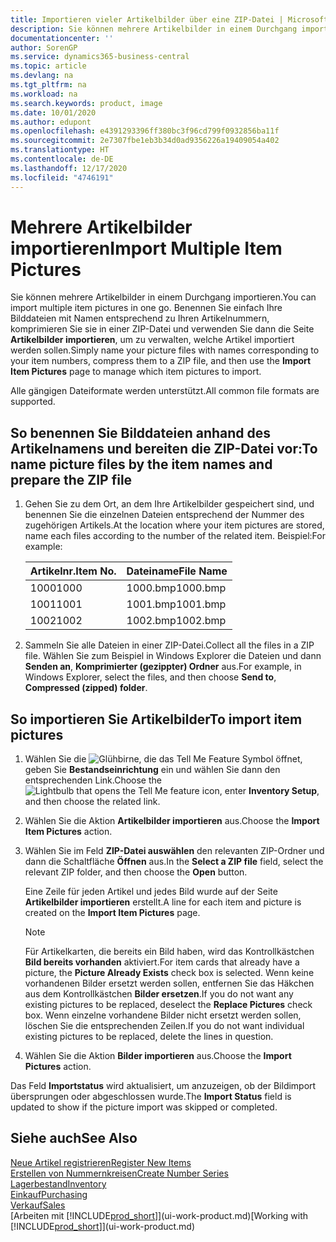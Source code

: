 ```yaml
---
title: Importieren vieler Artikelbilder über eine ZIP-Datei | Microsoft Docs
description: Sie können mehrere Artikelbilder in einem Durchgang importieren. Benennen Sie einfach Ihre Bilddateien mit Namen entsprechend zu Ihren Artikelnummern, komprimieren Sie sie in einer ZIP-Datei und verwenden Sie dann die Seite „Artikelbilder importieren”, um zu verwalten, welche Artikel importiert werden sollen.
documentationcenter: ''
author: SorenGP
ms.service: dynamics365-business-central
ms.topic: article
ms.devlang: na
ms.tgt_pltfrm: na
ms.workload: na
ms.search.keywords: product, image
ms.date: 10/01/2020
ms.author: edupont
ms.openlocfilehash: e4391293396ff380bc3f96cd799f0932856ba11f
ms.sourcegitcommit: 2e7307fbe1eb3b34d0ad9356226a19409054a402
ms.translationtype: HT
ms.contentlocale: de-DE
ms.lasthandoff: 12/17/2020
ms.locfileid: "4746191"
---
```

# <a name="import-multiple-item-pictures"></a><span data-ttu-id="ee6f2-104">Mehrere Artikelbilder importieren</span><span class="sxs-lookup"><span data-stu-id="ee6f2-104">Import Multiple Item Pictures</span></span>
<span data-ttu-id="ee6f2-105">Sie können mehrere Artikelbilder in einem Durchgang importieren.</span><span class="sxs-lookup"><span data-stu-id="ee6f2-105">You can import multiple item pictures in one go.</span></span> <span data-ttu-id="ee6f2-106">Benennen Sie einfach Ihre Bilddateien mit Namen entsprechend zu Ihren Artikelnummern, komprimieren Sie sie in einer ZIP-Datei und verwenden Sie dann die Seite **Artikelbilder importieren**, um zu verwalten, welche Artikel importiert werden sollen.</span><span class="sxs-lookup"><span data-stu-id="ee6f2-106">Simply name your picture files with names corresponding to your item numbers, compress them to a ZIP file, and then use the **Import Item Pictures** page to manage which item pictures to import.</span></span>

<span data-ttu-id="ee6f2-107">Alle gängigen Dateiformate werden unterstützt.</span><span class="sxs-lookup"><span data-stu-id="ee6f2-107">All common file formats are supported.</span></span>

## <a name="to-name-picture-files-by-the-item-names-and-prepare-the-zip-file"></a><span data-ttu-id="ee6f2-108">So benennen Sie Bilddateien anhand des Artikelnamens und bereiten die ZIP-Datei vor:</span><span class="sxs-lookup"><span data-stu-id="ee6f2-108">To name picture files by the item names and prepare the ZIP file</span></span>
1. <span data-ttu-id="ee6f2-109">Gehen Sie zu dem Ort, an dem Ihre Artikelbilder gespeichert sind, und benennen Sie die einzelnen Dateien entsprechend der Nummer des zugehörigen Artikels.</span><span class="sxs-lookup"><span data-stu-id="ee6f2-109">At the location where your item pictures are stored, name each files according to the number of the related item.</span></span> <span data-ttu-id="ee6f2-110">Beispiel:</span><span class="sxs-lookup"><span data-stu-id="ee6f2-110">For example:</span></span>

    |<span data-ttu-id="ee6f2-111">Artikelnr.</span><span class="sxs-lookup"><span data-stu-id="ee6f2-111">Item No.</span></span>|<span data-ttu-id="ee6f2-112">Dateiname</span><span class="sxs-lookup"><span data-stu-id="ee6f2-112">File Name</span></span>|
    |-|-|
    |<span data-ttu-id="ee6f2-113">1000</span><span class="sxs-lookup"><span data-stu-id="ee6f2-113">1000</span></span>|<span data-ttu-id="ee6f2-114">1000.bmp</span><span class="sxs-lookup"><span data-stu-id="ee6f2-114">1000.bmp</span></span>|
    |<span data-ttu-id="ee6f2-115">1001</span><span class="sxs-lookup"><span data-stu-id="ee6f2-115">1001</span></span>|<span data-ttu-id="ee6f2-116">1001.bmp</span><span class="sxs-lookup"><span data-stu-id="ee6f2-116">1001.bmp</span></span>|
    |<span data-ttu-id="ee6f2-117">1002</span><span class="sxs-lookup"><span data-stu-id="ee6f2-117">1002</span></span>|<span data-ttu-id="ee6f2-118">1002.bmp</span><span class="sxs-lookup"><span data-stu-id="ee6f2-118">1002.bmp</span></span>|

2. <span data-ttu-id="ee6f2-119">Sammeln Sie alle Dateien in einer ZIP-Datei.</span><span class="sxs-lookup"><span data-stu-id="ee6f2-119">Collect all the files in a ZIP file.</span></span> <span data-ttu-id="ee6f2-120">Wählen Sie zum Beispiel in Windows Explorer die Dateien und dann **Senden an**, **Komprimierter (gezippter) Ordner** aus.</span><span class="sxs-lookup"><span data-stu-id="ee6f2-120">For example, in Windows Explorer, select the files, and then choose **Send to**, **Compressed (zipped) folder**.</span></span>     

## <a name="to-import-item-pictures"></a><span data-ttu-id="ee6f2-121">So importieren Sie Artikelbilder</span><span class="sxs-lookup"><span data-stu-id="ee6f2-121">To import item pictures</span></span>
1. <span data-ttu-id="ee6f2-122">Wählen Sie die ![Glühbirne, die das Tell Me Feature](media/ui-search/search_small.png "Was möchten Sie tun?") Symbol öffnet, geben Sie **Bestandseinrichtung** ein und wählen Sie dann den entsprechenden Link.</span><span class="sxs-lookup"><span data-stu-id="ee6f2-122">Choose the ![Lightbulb that opens the Tell Me feature](media/ui-search/search_small.png "Tell me what you want to do") icon, enter **Inventory Setup**, and then choose the related link.</span></span>
2. <span data-ttu-id="ee6f2-123">Wählen Sie die Aktion **Artikelbilder importieren** aus.</span><span class="sxs-lookup"><span data-stu-id="ee6f2-123">Choose the **Import Item Pictures** action.</span></span>
3. <span data-ttu-id="ee6f2-124">Wählen Sie im Feld **ZIP-Datei auswählen** den relevanten ZIP-Ordner und dann die Schaltfläche **Öffnen** aus.</span><span class="sxs-lookup"><span data-stu-id="ee6f2-124">In the **Select a ZIP file** field, select the relevant ZIP folder, and then choose the **Open** button.</span></span>

    <span data-ttu-id="ee6f2-125">Eine Zeile für jeden Artikel und jedes Bild wurde auf der Seite **Artikelbilder importieren** erstellt.</span><span class="sxs-lookup"><span data-stu-id="ee6f2-125">A line for each item and picture is created on the **Import Item Pictures** page.</span></span>

    > [!NOTE]
    > <span data-ttu-id="ee6f2-126">Für Artikelkarten, die bereits ein Bild haben, wird das Kontrollkästchen **Bild bereits vorhanden** aktiviert.</span><span class="sxs-lookup"><span data-stu-id="ee6f2-126">For item cards that already have a picture, the **Picture Already Exists** check box is selected.</span></span> <span data-ttu-id="ee6f2-127">Wenn keine vorhandenen Bilder ersetzt werden sollen, entfernen Sie das Häkchen aus dem Kontrollkästchen **Bilder ersetzen**.</span><span class="sxs-lookup"><span data-stu-id="ee6f2-127">If you do not want any existing pictures to be replaced, deselect the **Replace Pictures** check box.</span></span> <span data-ttu-id="ee6f2-128">Wenn einzelne vorhandene Bilder nicht ersetzt werden sollen, löschen Sie die entsprechenden Zeilen.</span><span class="sxs-lookup"><span data-stu-id="ee6f2-128">If you do not want individual existing pictures to be replaced, delete the lines in question.</span></span>

3. <span data-ttu-id="ee6f2-129">Wählen Sie die Aktion **Bilder importieren** aus.</span><span class="sxs-lookup"><span data-stu-id="ee6f2-129">Choose the **Import Pictures** action.</span></span>

<span data-ttu-id="ee6f2-130">Das Feld **Importstatus** wird aktualisiert, um anzuzeigen, ob der Bildimport übersprungen oder abgeschlossen wurde.</span><span class="sxs-lookup"><span data-stu-id="ee6f2-130">The **Import Status** field is updated to show if the picture import was skipped or completed.</span></span>       

## <a name="see-also"></a><span data-ttu-id="ee6f2-131">Siehe auch</span><span class="sxs-lookup"><span data-stu-id="ee6f2-131">See Also</span></span>
[<span data-ttu-id="ee6f2-132">Neue Artikel registrieren</span><span class="sxs-lookup"><span data-stu-id="ee6f2-132">Register New Items</span></span>](inventory-how-register-new-items.md)  
[<span data-ttu-id="ee6f2-133">Erstellen von Nummernkreisen</span><span class="sxs-lookup"><span data-stu-id="ee6f2-133">Create Number Series</span></span>](ui-create-number-series.md)  
[<span data-ttu-id="ee6f2-134">Lagerbestand</span><span class="sxs-lookup"><span data-stu-id="ee6f2-134">Inventory</span></span>](inventory-manage-inventory.md)  
[<span data-ttu-id="ee6f2-135">Einkauf</span><span class="sxs-lookup"><span data-stu-id="ee6f2-135">Purchasing</span></span>](purchasing-manage-purchasing.md)  
[<span data-ttu-id="ee6f2-136">Verkauf</span><span class="sxs-lookup"><span data-stu-id="ee6f2-136">Sales</span></span>](sales-manage-sales.md)  
<span data-ttu-id="ee6f2-137">[Arbeiten mit [!INCLUDE[prod_short](includes/prod_short.md)]](ui-work-product.md)</span><span class="sxs-lookup"><span data-stu-id="ee6f2-137">[Working with [!INCLUDE[prod_short](includes/prod_short.md)]](ui-work-product.md)</span></span>
